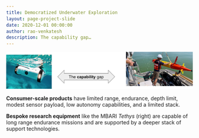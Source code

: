 ```yaml
---
title: Democratized Underwater Exploration
layout: page-project-slide
date: 2020-12-01 00:00:00
author: rao-venkatesh
description: The capability gap…
---
```

![The capability gap…](/projects/final-frontiers-slides/02-democratized-underwater-exploration-02.png)

**Consumer-scale products** have limited range, endurance, depth limit, modest sensor payload, low autonomy capabilities, and a limited stack.

**Bespoke research equipment** like the MBARI _Tethys_ (right) are capable of long range endurance missions and are supported by a deeper stack of support technologies.

